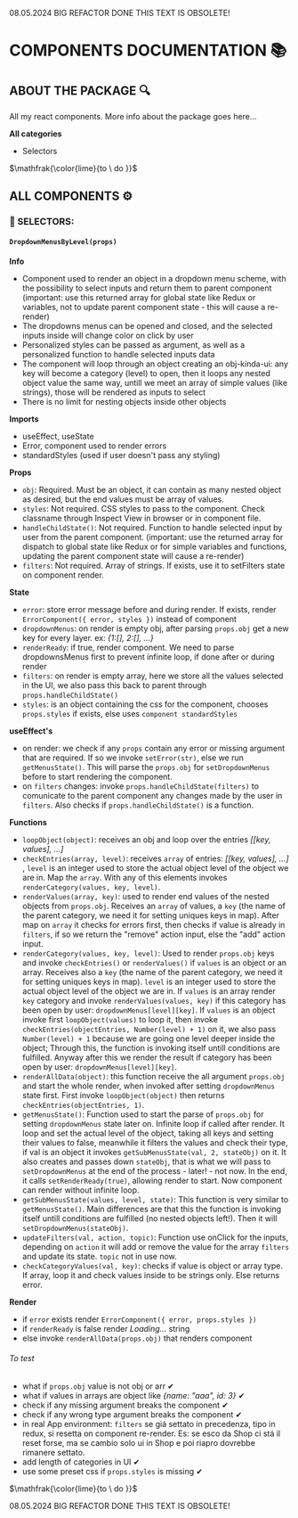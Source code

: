08.05.2024
BIG REFACTOR DONE
THIS TEXT IS OBSOLETE!

# COMPONENTS DOCUMENTATION 📚

## ABOUT THE PACKAGE 🔍

All my react components.
More info about the package goes here...

**All categories**

-   Selectors

$\mathfrak{\color{lime}{to \ do }}$

## ALL COMPONENTS ⚙

### 📌 SELECTORS:

#### `DropdownMenusByLevel(props)`

**Info**

-   Component used to render an object in a dropdown menu scheme, with the possibility to select inputs and return them to parent component (important: use this returned array for global state like Redux or variables, not to update parent component state - this will cause a re-render)
-   The dropdowns menus can be opened and closed, and the selected inputs inside will change color on click by user
-   Personalized styles can be passed as argument, as well as a personalized function to handle selected inputs data
-   The component will loop through an object creating an obj-kinda-ui: any key will become a category (level) to open, then it loops any nested object value the same way, untill we meet an array of simple values (like strings), those will be rendered as inputs to select
-   There is no limit for nesting objects inside other objects

**Imports**

-   useEffect, useState
-   Error, component used to render errors
-   standardStyles (used if user doesn't pass any styling)

**Props**

-   `obj`: Required. Must be an object, it can contain as many nested object as desired, but the end values must be array of values.
-   `styles`: Not required. CSS styles to pass to the component. Check classname through Inspect View in browser or in component file.
-   `handleChildState()`: Not required. Function to handle selected input by user from the parent component. (important: use the returned array for dispatch to global state like Redux or for simple variables and functions, updating the parent component state will cause a re-render)
-   `filters`: Not required. Array of strings. If exists, use it to setFilters state on component render.

**State**

-   `error`: store error message before and during render. If exists, render `ErrorComponent({ error, styles })` instead of component
-   `dropdownMenus`: on render is empty obj, after parsing `props.obj` get a new key for every layer. ex: _{1:[], 2:[], ...}_
-   `renderReady`: if true, render component. We need to parse dropdownsMenus first to prevent infinite loop, if done after or during render
-   `filters`: on render is empty array, here we store all the values selected in the UI, we also pass this back to parent through `props.handleChildState()`
-   `styles`: is an object containing the css for the component, chooses `props.styles` if exists, else uses `component standardStyles`

**useEffect's**

-   on render: we check if any `props` contain any error or missing argument that are required. If so we invoke `setError(str)`, else we run `getMenusState()`. This will parse the `props.obj` for `setDropdownMenus` before to start rendering the component.
-   on `filters` changes: invoke `props.handleChildState(filters)` to comunicate to the parent component any changes made by the user in `filters`. Also checks if `props.handleChildState()` is a function.

**Functions**

-   `loopObject(object)`: receives an obj and loop over the entries _[[key, values], ...]_
-   `checkEntries(array, level)`: receives `array` of entries: _[[key, values], ...]_ , `level` is an integer used to store the actual object level of the object we are in. Map the `array`. With any of this elements invokes `renderCategory(values, key, level)`.
-   `renderValues(array, key)`: used to render end values of the nested objects from `props.obj`. Receives an `array` of values, a `key` (the name of the parent category, we need it for setting uniques keys in map). After map on `array` it checks for errors first, then checks if value is already in `filters`, if so we return the "remove" action input, else the "add" action input.
-   `renderCategory(values, key, level)`: Used to render `props.obj` keys and invoke `checkEntries()` or `renderValues()` if `values` is an object or an array. Receives also a `key` (the name of the parent category, we need it for setting uniques keys in map). `level` is an integer used to store the actual object level of the object we are in. If `values` is an array render `key` category and invoke `renderValues(values, key)` if this category has been open by user: `dropdownMenus[level][key]`. If `values` is an object invoke first `loopObject(values)` to loop it, then invoke `checkEntries(objectEntries, Number(level) + 1)` on it, we also pass `Number(level) + 1` because we are going one level deeper inside the object; Through this, the function is invoking itself untill conditions are fulfilled. Anyway after this we render the result if category has been open by user: `dropdownMenus[level][key]`.
-   `renderAllData(object)`: this function receive the all argument `props.obj` and start the whole render, when invoked after setting `dropdownMenus` state first. First invoke `loopObject(object)` then returns `checkEntries(objectEntries, 1)`.
-   `getMenusState()`: Function used to start the parse of `props.obj` for setting `dropdownMenus` state later on. Infinite loop if called after render. It loop and set the actual level of the object, taking all keys and setting their values to false, meanwhile it filters the values and check their type, if val is an object it invokes `getSubMenusState(val, 2, stateObj)` on it. It also creates and passes down `stateObj`, that is what we will pass to `setDropdownMenus` at the end of the process - later! - not now. In the end, it calls `setRenderReady(true)`, allowing render to start. Now component can render without infinite loop.
-   `getSubMenusState(values, level, state)`: This function is very similar to `getMenusState()`. Main differences are that this the function is invoking itself untill conditions are fulfilled (no nested objects left!). Then it will `setDropdownMenus(stateObj)`.
-   `updateFilters(val, action, topic)`: Function use onClick for the inputs, depending on `action` it will add or remove the value for the array `filters` and update its state. `topic` not in use now.
-   `checkCategoryValues(val, key)`: checks if value is object or array type. If array, loop it and check values inside to be strings only. Else returns error.

**Render**

-   if `error` exists render `ErrorComponent({ error, props.styles })`
-   if `renderReady` is false render _Loading..._ string
-   else invoke `renderAllData(props.obj)` that renders component

###### To test

-   what if `props.obj` value is not obj or arr ✔
-   what if values in arrays are object like _{name: "aaa", id: 3}_ ✔
-   check if any missing argument breaks the component ✔
-   check if any wrong type argument breaks the component ✔
-   in real App environment: `filters` se giá settato in precedenza, tipo in redux, si resetta on component re-render. Es: se esco da Shop ci stá il reset forse, ma se cambio solo ui in Shop e poi riapro dovrebbe rimanere settato.
-   add length of categories in UI ✔
-   use some preset css if `props.styles` is missing ✔

$\mathfrak{\color{lime}{to \ do }}$

08.05.2024
BIG REFACTOR DONE
THIS TEXT IS OBSOLETE!
